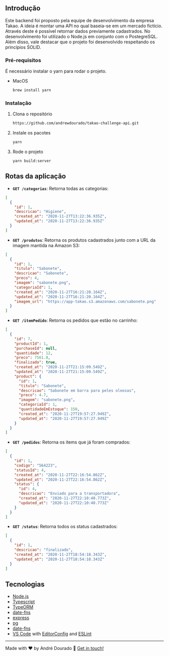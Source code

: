 <!-- GETTING STARTED -->
## Introdução

Este backend foi proposto pela equipe de desenvolvimento da empresa Takao. A ideia é montar uma API no qual baseia-se em um mercado fictício. 
Através deste é possível retornar dados previamente cadastrados. No desenvolvimento foi utilizado o Node.js em conjunto com o PostegreSQL. 
Além disso, vale destacar que o projeto foi desenvolvido respeitando os princípios SOLID. 

### Pré-requisitos

É necessário instalar o yarn para rodar o projeto.
* MacOS
  ```sh
  brew install yarn
  ```

### Instalação

1. Clona o repositório
   ```sh
   https://github.com/andrewdourado/takao-challenge-api.git
   ```
2. Instale os pacotes
   ```sh
   yarn
   ```
4. Rode o projeto
   ```JS
   yarn build:server
   ```

## Rotas da aplicação

- **`GET /categorias`**: Retorna todas as categorias:

```json
[
  {
    "id": 1,
    "descricao": "Higiene",
    "created_at": "2020-11-27T13:22:36.935Z",
    "updated_at": "2020-11-27T13:22:36.935Z"
  }
]
```

- **`GET /produtos`**: Retorna os produtos cadastrados junto com a URL da imagem mantida na Amazon S3:

```json
[
  {
    "id": 1,
    "titulo": "Sabonete",
    "descricao": "Sabonete",
    "preco": 4,
    "imagem": "sabonete.png",
    "categoriaId": 1,
    "created_at": "2020-11-27T16:21:20.164Z",
    "updated_at": "2020-11-27T16:21:20.164Z",
    "imagem_url": "https://app-takao.s3.amazonaws.com/sabonete.png"
  }
]
```

- **`GET /itemPedido`**: Retorna os pedidos que estão no carrinho: 

```json
[
  {
    "id": 7,
    "productId": 1,
    "purchaseId": null,
    "quantidade": 12,
    "preco": 7561.8,
    "finalizado": true,
    "created_at": "2020-11-27T21:15:09.549Z",
    "updated_at": "2020-11-27T21:15:09.549Z",
    "product": {
      "id": 1,
      "titulo": "Sabonete",
      "descricao": "Sabonete em barra para peles oleosas",
      "preco": 4.7,
      "imagem": "sabonete.png",
      "categoriaId": 1,
      "quantidadeEmEstoque": 150,
      "created_at": "2020-11-27T19:57:27.949Z",
      "updated_at": "2020-11-27T19:57:27.949Z"
    }
  }
]
```

- **`GET /pedidos`**: Retorna os items que já foram comprados:

```json
[
  {
    "id": 1,
    "codigo": "564223",
    "statusId": 4,
    "created_at": "2020-11-27T22:16:54.862Z",
    "updated_at": "2020-11-27T22:16:54.862Z",
    "status": {
      "id": 4,
      "descricao": "Enviado para a transportadora",
      "created_at": "2020-11-27T22:10:40.773Z",
      "updated_at": "2020-11-27T22:10:40.773Z"
    }
  }
]
```

- **`GET /status`**: Retorna todos os status cadastrados:

```json
[
  {
    "id": 1,
    "descricao": "finalizado",
    "created_at": "2020-11-27T18:54:18.343Z",
    "updated_at": "2020-11-27T18:54:18.343Z"
  }
]
```

## Tecnologias

- [Node.js](https://nodejs.org/en/)
- [Typescript][ts]
- [TypeORM](https://typeorm.io/#/)
- [date-fns](https://date-fns.org/)
- [express](https://expressjs.com)
- [pg](https://node-postgres.com/)
- [date-fns](https://date-fns.org/)
- [VS Code][vscode] with [EditorConfig][vceditconfig] and [ESLint][vceslint]

---

Made with ♥ by André Dourado :wave: [Get in touch!](https://www.linkedin.com/in/andre-dourado/)

[ts]: https://www.typescriptlang.org
[vscode]: https://code.visualstudio.com/
[yarn]: https://yarnpkg.com/
[vceditconfig]: https://marketplace.visualstudio.com/items?itemName=EditorConfig.EditorConfig
[vceslint]: https://marketplace.visualstudio.com/items?itemName=dbaeumer.vscode-eslint
